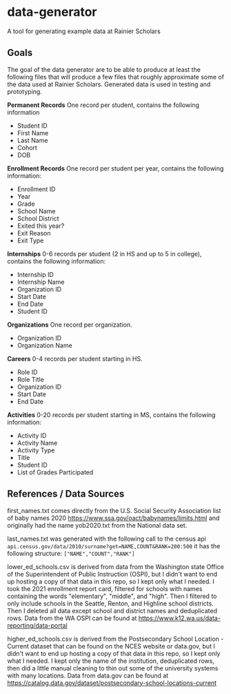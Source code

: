 # data-generator

A tool for generating example data at Rainier Scholars

## Goals

The goal of the data generator are to be able to produce at least the following files that will produce a few files that roughly approximate some of the data used at Rainier Scholars. Generated data is used in testing and prototyping.

**Permanent Records**
One record per student, contains the following information

- Student ID
- First Name
- Last Name
- Cohort
- DOB

**Enrollment Records**
One record per student per year, contains the following information:

- Enrollment ID
- Year
- Grade
- School Name
- School District
- Exited this year?
- Exit Reason
- Exit Type

**Internships**
0-6 records per student (2 in HS and up to 5 in college), contains the following information:

- Internship ID
- Internship Name
- Organization ID
- Start Date
- End Date
- Student ID

**Organizations**
One record per organization.

- Organization ID
- Organization Name

**Careers**
0-4 records per student starting in HS.

- Role ID
- Role Title
- Organization ID
- Start Date
- End Date

**Activities**
0-20 records per student starting in MS, contains the following information:

- Activity ID
- Activity Name
- Activity Type
- Title
- Student ID
- List of Grades Participated

## References / Data Sources

first_names.txt comes directly from the U.S. Social Security Association list of baby names 2020 https://www.ssa.gov/oact/babynames/limits.html and originally had the name yob2020.txt from the National data set.

last_names.txt was generated with the following call to the census api
`api.census.gov/data/2010/surname?get=NAME,COUNT&RANK=200:500`
it has the following structure:
`["NAME","COUNT","RANK"]`

lower_ed_schools.csv is derived from data from the Washington state Office of the Superintendent of Public Instruction (OSPI), but I didn't want to end up hosting a copy of that data in this repo, so I kept only what I needed. I took the 2021 enrollment report card, filtered for schools with names containing the words "elementary", "middle", and "high". Then I filtered to only include schools in the Seattle, Renton, and Highline school districts. Then I deleted all data except school and district names and deduplicated rows. Data from the WA OSPI can be found at https://www.k12.wa.us/data-reporting/data-portal

higher_ed_schools.csv is derived from the Postsecondary School Location - Current dataset that can be found on the NCES website or data.gov, but I didn't want to end up hosting a copy of that data in this repo, so I kept only what I needed. I kept only the name of the institution, deduplicated rows, then did a little manual cleaning to thin out some of the university systems with many locations. Data from data.gov can be found at https://catalog.data.gov/dataset/postsecondary-school-locations-current
